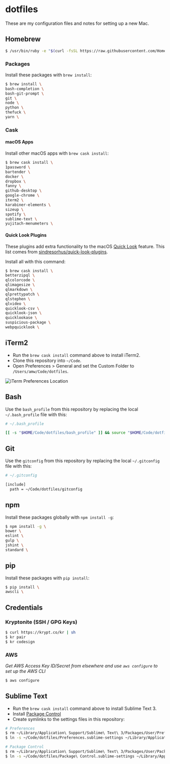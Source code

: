 # dotfiles

These are my configuration files and notes for setting up a new Mac.

## Homebrew

```bash
$ /usr/bin/ruby -e "$(curl -fsSL https://raw.githubusercontent.com/Homebrew/install/master/install)"
```

### Packages

Install these packages with `brew install`:

```bash
$ brew install \
bash-completion \
bash-git-prompt \
git \
node \
python \
thefuck \
yarn \
```

### Cask

#### macOS Apps

Install other macOS apps with `brew cask install`:

```bash
$ brew cask install \
1password \
bartender \
docker \
dropbox \
fanny \
github-desktop \
google-chrome \
iterm2 \
karabiner-elements \
sizeup \
spotify \
sublime-text \
yujitach-menumeters \
```

#### Quick Look Plugins

These plugins add extra functionality to the macOS [Quick Look](https://support.apple.com/kb/PH25575?locale=en_US) feature. This list comes from [sindresorhus/quick-look-plugins](https://github.com/sindresorhus/quick-look-plugins).

Install all with this command:

```bash
$ brew cask install \
betterzipql \
qlcolorcode \
qlimagesize \
qlmarkdown \
qlprettypatch \
qlstephen \
qlvideo \
quicklook-csv \
quicklook-json \
quicklookase \
suspicious-package \
webpquicklook \
```

## iTerm2

- Run the `brew cask install` command above to install iTerm2.
- Clone this repository into `~/Code`.
- Open Preferences > General and set the Custom Folder to `/Users/amw/Code/dotfiles`.

![iTerm Preferences Location](https://user-images.githubusercontent.com/3157928/27269576-12ec5ca4-5486-11e7-839f-a6ef5ac4a978.png)

## Bash

Use the `bash_profile` from this repository by replacing the local `~/.bash_profile` file with this:

```bash
# ~/.bash_profile

[[ -s "$HOME/Code/dotfiles/bash_profile" ]] && source "$HOME/Code/dotfiles/bash_profile"
```

## Git

Use the `gitconfig` from this repository by replacing the local `~/.gitconfig` file with this:

```bash
# ~/.gitconfig

[include]
  path = ~/Code/dotfiles/gitconfig
```

## npm

Install these packages globally with `npm install -g`:

```bash
$ npm install -g \
bower \
eslint \
gulp \
jshint \
standard \
```

## pip

Install these packages with `pip install`:

```bash
$ pip install \
awscli \
```

## Credentials

### Kryptonite (SSH / GPG Keys)

```bash
$ curl https://krypt.co/kr | sh
$ kr pair
$ kr codesign
```

### AWS

_Get AWS Access Key ID/Secret from elsewhere and use `aws configure` to set up the AWS CLI_

```bash
$ aws configure
```

## Sublime Text

- Run the `brew cask install` command above to install Sublime Text 3.
- Install [Package Control](https://packagecontrol.io/installation)
- Create symlinks to the settings files in this repository:

```bash
# Preferences
$ rm ~/Library/Application\ Support/Sublime\ Text\ 3/Packages/User/Preferences.sublime-settings
$ ln -s ~/Code/dotfiles/Preferences.sublime-settings ~/Library/Application\ Support/Sublime\ Text\ 3/Packages/User/Preferences.sublime-settings

# Package Control
$ rm ~/Library/Application\ Support/Sublime\ Text\ 3/Packages/User/Package\ Control.sublime-settings
$ ln -s ~/Code/dotfiles/Package\ Control.sublime-settings ~/Library/Application\ Support/Sublime\ Text\ 3/Packages/User/Package\ Control.sublime-settings
```
